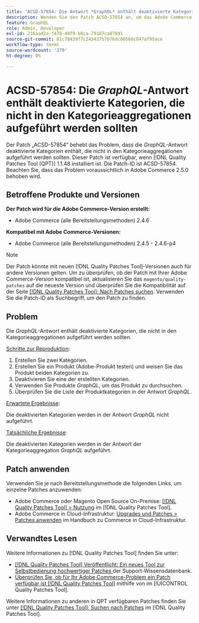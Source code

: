 ```yaml
---
title: 'ACSD-57854: Die Antwort *GraphQL* enthält deaktivierte Kategorien, die nicht in den Kategorieaggregationen aufgeführt werden sollten'
description: Wenden Sie den Patch ACSD-57854 an, um das Adobe Commerce-Problem zu beheben, bei dem die *GraphQL*-Antwort deaktivierte Kategorien enthält, die nicht in den Kategorieaggregationen aufgeführt werden sollten.
feature: GraphQL
role: Admin, Developer
exl-id: 216aad2a-f470-49f9-b8ca-79107ca07891
source-git-commit: 81c78439f7c243437b7b76dc80560c847af95ace
workflow-type: tm+mt
source-wordcount: '379'
ht-degree: 0%

---
```


# ACSD-57854: Die *GraphQL*-Antwort enthält deaktivierte Kategorien, die nicht in den Kategorieaggregationen aufgeführt werden sollten

Der Patch „ACSD-57854“ behebt das Problem, dass die *GraphQL*-Antwort deaktivierte Kategorien enthält, die nicht in den Kategorieaggregationen aufgeführt werden sollten. Dieser Patch ist verfügbar, wenn [!DNL Quality Patches Tool (QPT)] 1.1.48 installiert ist. Die Patch-ID ist ACSD-57854. Beachten Sie, dass das Problem voraussichtlich in Adobe Commerce 2.5.0 behoben wird.

## Betroffene Produkte und Versionen

**Der Patch wird für die Adobe Commerce-Version erstellt:**

* Adobe Commerce (alle Bereitstellungsmethoden) 2.4.6

**Kompatibel mit Adobe Commerce-Versionen:**

* Adobe Commerce (alle Bereitstellungsmethoden) 2.4.5 - 2.4.6-p4

>[!NOTE]
>
>Der Patch könnte mit neuen [!DNL Quality Patches Tool]-Versionen auch für andere Versionen gelten. Um zu überprüfen, ob der Patch mit Ihrer Adobe Commerce-Version kompatibel ist, aktualisieren Sie das `magento/quality-patches` auf die neueste Version und überprüfen Sie die Kompatibilität auf der Seite [[!DNL Quality Patches Tool]: Nach Patches suchen](https://experienceleague.adobe.com/tools/commerce-quality-patches/index.html). Verwenden Sie die Patch-ID als Suchbegriff, um den Patch zu finden.

## Problem

Die *GraphQL*-Antwort enthält deaktivierte Kategorien, die nicht in den Kategorieaggregationen aufgeführt werden sollten.

<u>Schritte zur Reproduktion</u>:

1. Erstellen Sie zwei Kategorien.
1. Erstellen Sie ein Produkt (Adobe-Produkt testen) und weisen Sie das Produkt beiden Kategorien zu.
1. Deaktivieren Sie eine der erstellten Kategorien.
1. Verwenden Sie Produkte *GraphQL*, um das Produkt zu durchsuchen.
1. Überprüfen Sie die Liste der Produktkategorien in der Antwort *GraphQL*.

<u>Erwartete Ergebnisse</u>:

Die deaktivierten Kategorien werden in der Antwort *GraphQL* nicht aufgeführt.

<u>Tatsächliche Ergebnisse</u>:

Die deaktivierten Kategorien werden in der Antwort der Kategorieaggregation *GraphQL* aufgeführt.

## Patch anwenden

Verwenden Sie je nach Bereitstellungsmethode die folgenden Links, um einzelne Patches anzuwenden:

* Adobe Commerce oder Magento Open Source On-Premise: [[!DNL Quality Patches Tool] > Nutzung](/help/tools/quality-patches-tool/usage.md) im [!DNL Quality Patches Tool].
* Adobe Commerce in Cloud-Infrastruktur: [Upgrades und Patches > Patches anwenden](https://experienceleague.adobe.com/docs/commerce-cloud-service/user-guide/develop/upgrade/apply-patches.html) im Handbuch zu Commerce in Cloud-Infrastruktur.

## Verwandtes Lesen

Weitere Informationen zu [!DNL Quality Patches Tool] finden Sie unter:

* [[!DNL Quality Patches Tool] Veröffentlicht: Ein neues Tool zur Selbstbedienung hochwertiger Patches ](https://experienceleague.adobe.com/en/docs/commerce-knowledge-base/kb/announcements/commerce-announcements/magento-quality-patches-released-new-tool-to-self-serve-quality-patches) der Support-Wissensdatenbank.
* [Überprüfen Sie, ob für Ihr Adobe Commerce-Problem ein Patch verfügbar ist [!DNL Quality Patches Tool]](/help/tools/quality-patches-tool/patches-available-in-qpt/check-patch-for-magento-issue-with-magento-quality-patches.md) mithilfe von im [!UICONTROL Quality Patches Tool].


Weitere Informationen zu anderen in QPT verfügbaren Patches finden Sie unter [[!DNL Quality Patches Tool]: Suchen nach Patches](https://experienceleague.adobe.com/tools/commerce-quality-patches/index.html) im [!DNL Quality Patches Tool].

